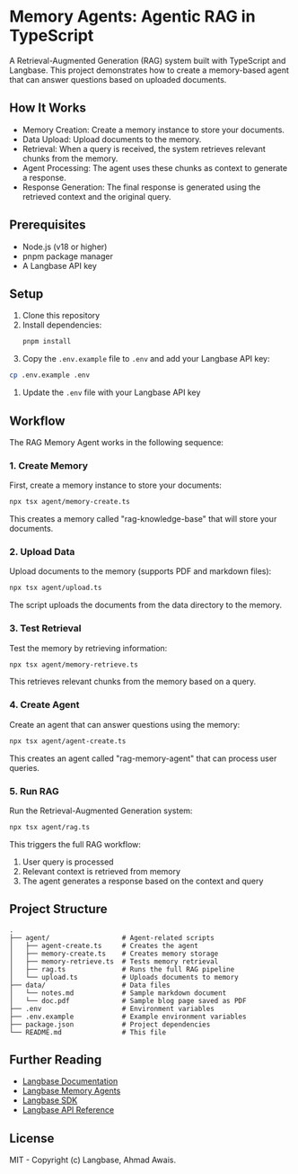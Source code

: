 # Memory Agents: Agentic RAG in TypeScript

A Retrieval-Augmented Generation (RAG) system built with TypeScript and Langbase. This project demonstrates how to create a memory-based agent that can answer questions based on uploaded documents.

## How It Works

- Memory Creation: Create a memory instance to store your documents.
- Data Upload: Upload documents to the memory.
- Retrieval: When a query is received, the system retrieves relevant chunks from the memory.
- Agent Processing: The agent uses these chunks as context to generate a response.
- Response Generation: The final response is generated using the retrieved context and the original query.

## Prerequisites

- Node.js (v18 or higher)
- pnpm package manager
- A Langbase API key

## Setup

1. Clone this repository
2. Install dependencies:
   ```bash
   pnpm install
   ```
3. Copy the `.env.example` file to `.env` and add your Langbase API key:
```bash
cp .env.example .env
```
1. Update the `.env` file with your Langbase API key

## Workflow

The RAG Memory Agent works in the following sequence:

### 1. Create Memory

First, create a memory instance to store your documents:

```bash
npx tsx agent/memory-create.ts
```

This creates a memory called "rag-knowledge-base" that will store your documents.

### 2. Upload Data

Upload documents to the memory (supports PDF and markdown files):

```bash
npx tsx agent/upload.ts
```

The script uploads the documents from the data directory to the memory.

### 3. Test Retrieval

Test the memory by retrieving information:

```bash
npx tsx agent/memory-retrieve.ts
```

This retrieves relevant chunks from the memory based on a query.

### 4. Create Agent

Create an agent that can answer questions using the memory:

```bash
npx tsx agent/agent-create.ts
```

This creates an agent called "rag-memory-agent" that can process user queries.

### 5. Run RAG

Run the Retrieval-Augmented Generation system:

```bash
npx tsx agent/rag.ts
```

This triggers the full RAG workflow:
1. User query is processed
2. Relevant context is retrieved from memory
3. The agent generates a response based on the context and query

## Project Structure
```
.
├── agent/                  # Agent-related scripts
│   ├── agent-create.ts     # Creates the agent
│   ├── memory-create.ts    # Creates memory storage
│   ├── memory-retrieve.ts  # Tests memory retrieval
│   ├── rag.ts              # Runs the full RAG pipeline
│   └── upload.ts           # Uploads documents to memory
├── data/                   # Data files
│   └── notes.md            # Sample markdown document
│   └── doc.pdf             # Sample blog page saved as PDF
├── .env                    # Environment variables
├── .env.example            # Example environment variables
├── package.json            # Project dependencies
└── README.md               # This file
```

## Further Reading

- [Langbase Documentation](https://langbase.com/docs)
- [Langbase Memory Agents](https://langbase.com/docs/memory)
- [Langbase SDK](https://langbase.com/docs/sdk)
- [Langbase API Reference](https://langbase.com/docs/api-reference)

## License
MIT - Copyright (c) Langbase, Ahmad Awais.
